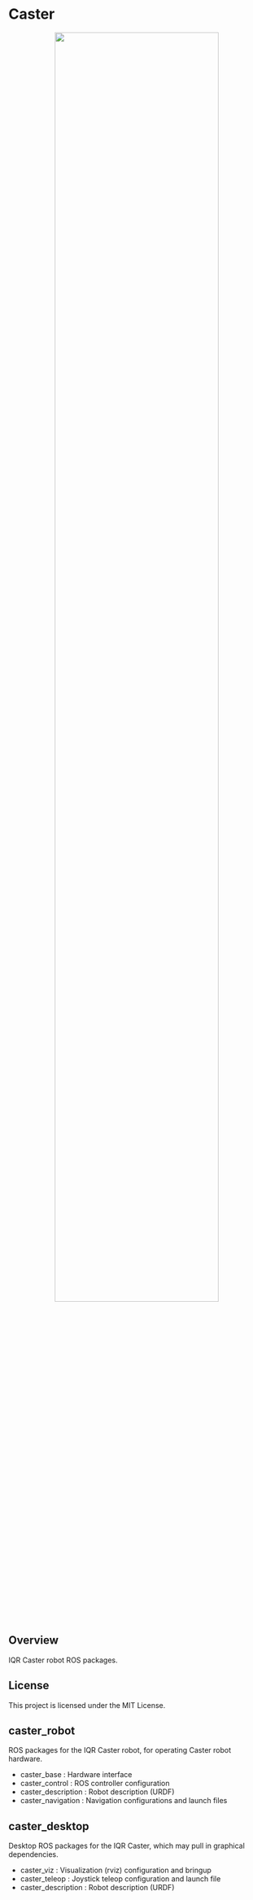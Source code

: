 # Caster

<p align="center"><img src="/users/ye/Desktop/logo.png" width="80%" /></p>

## Overview

IQR Caster robot ROS packages.

## License
This project is licensed under the MIT License.

## caster_robot
ROS packages for the IQR Caster robot, for operating Caster robot hardware. 

 - caster_base : Hardware interface 
 - caster_control : ROS controller configuration
 - caster_description : Robot description (URDF)
 - caster_navigation : Navigation configurations and launch files

## caster_desktop
Desktop ROS packages for the IQR Caster, which may pull in graphical dependencies.

 - caster_viz : Visualization (rviz) configuration and bringup
 - caster_teleop : Joystick teleop configuration and launch file
 - caster_description : Robot description (URDF)
